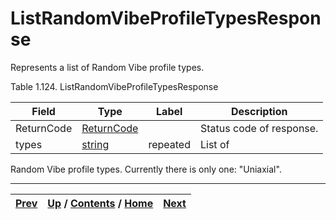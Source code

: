 
# ListRandomVibeProfileTypesResponse

Represents a list of Random Vibe profile types.

Table 1.124. ListRandomVibeProfileTypesResponse

Field| Type| Label| Description  
---|---|---|---  
ReturnCode| [ReturnCode](ch01s04s04.md "Return Code")|  | Status code of response.  
types| [string](ch01s11.md "gRPC Scalar Value Types")| repeated| List of
Random Vibe profile types. Currently there is only one: "Uniaxial".  
  
  

* * *

[Prev](ch01s06s21.md) | [Up](ch01s06s21.md) / [Contents](index.md) / [Home](../../index.htm)|  [Next](ch01s06s21s03.md)  
---|---|---

